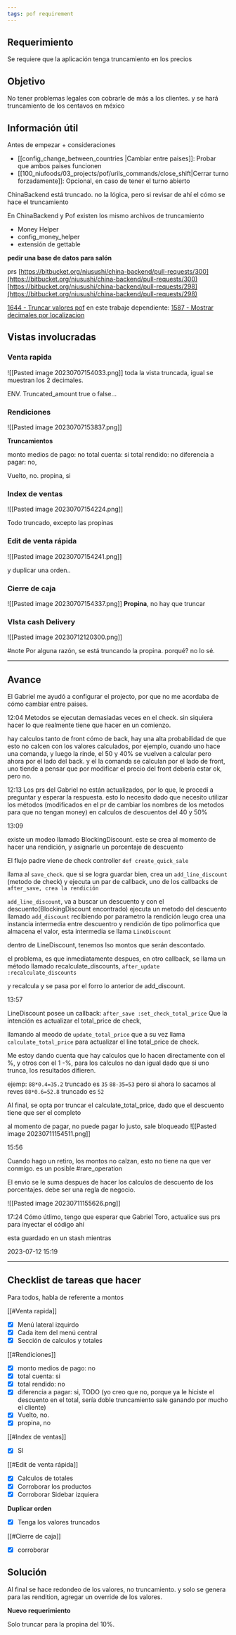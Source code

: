 ```yaml
---
tags: pof requirement
---
```


## Requerimiento

Se requiere que la aplicación tenga truncamiento en los precios

## Objetivo

No tener problemas legales con cobrarle de más a los clientes. y se hará truncamiento de los centavos en méxico


## Información útil

Antes de empezar + consideraciones
- [[config_change_between_countries |Cambiar entre paises]]: Probar que ambos paises funcionen
- [[100_niufoods/03_projects/pof/urils_commands/close_shift|Cerrar turno forzadamente]]: Opcional, en caso de tener el turno abierto

ChinaBackend está truncado. no la lógica, pero si revisar de ahí el cómo se hace el truncamiento

En ChinaBackend y Pof existen los mismo archivos de truncamiento

- Money Helper
- config_money_helper
- extensión de gettable

**pedir una base de datos para salón** 

prs
[https://bitbucket.org/niusushi/china-backend/pull-requests/300](https://bitbucket.org/niusushi/china-backend/pull-requests/300)
[https://bitbucket.org/niusushi/china-backend/pull-requests/298](https://bitbucket.org/niusushi/china-backend/pull-requests/298)

[1644 - Truncar valores pof](https://bitbucket.org/nnodes/pof/pull-requests/169) en este trabaje
dependiente: 
[1587 - Mostrar decimales por localizacion](https://bitbucket.org/nnodes/pof/pull-requests/151)

## Vistas involucradas

### Venta rapida
![[Pasted image 20230707154033.png]]
toda la vista truncada, igual se muestran los 2 decimales.


ENV. Truncated_amount true o false... 
### Rendiciones
![[Pasted image 20230707153837.png]]

**Truncamientos**

monto medios de pago: no
total cuenta: si
total rendido: no
diferencia a pagar: no,  

Vuelto, no.
propina, si

### Index de ventas
![[Pasted image 20230707154224.png]]

Todo truncado, excepto las propinas

### Edit de venta rápida
![[Pasted image 20230707154241.png]] 

y duplicar una orden..
### Cierre de caja
![[Pasted image 20230707154337.png]]
**Propina**, no hay que truncar


### VIsta cash Delivery

![[Pasted image 20230712120300.png]]

#note
Por alguna razón, se está truncando la propina. porqué? no lo sé.

---
## Avance

El Gabriel me ayudó a configurar el projecto, por que no me acordaba de cómo cambiar entre paises.


12:04
Metodos se ejecutan demasiadas veces en el check.
sin siquiera hacer lo que realmente tiene que hacer en un comienzo.

hay calculos tanto de front cómo de back, hay una alta probabilidad de que esto no calcen con los valores calculados, por ejemplo, cuando uno hace una comanda, y luego la rinde, el 50 y 40% se vuelven a calcular pero ahora por el lado del back. y el la comanda se calculan por el lado de front, uno tiende a pensar que por modificar el precio del front debería estar ok, pero no.

12:13
Los prs del Gabriel no están actualizados, por lo que, le procedí a preguntar y esperar la respuesta. esto lo necesito dado que necesito utilizar los métodos (modificados en el pr de cambiar los nombres de los metodos para que no tengan money) en calculos de descuentos del 40 y 50%

13:09

existe un modeo llamado BlockingDiscount.
este se crea al momento de hacer una rendición, y asignarle un porcentaje de descuento

El flujo padre viene de check controller
`def create_quick_sale`

llama al `save_check`. que si se logra guardar bien, crea un `add_line_discount` (metodo de check)
y ejecuta un par de callback, uno de los callbacks de `after_save, crea la rendición`

`add_line_discount`, va a buscar un descuento y con el descuento(BlockingDiscount encontrado)
ejecuta un metodo del descuento llamado `add_discount` recibiendo por parametro la rendición
leugo crea una instancia intermedia entre descuentro y rendición de tipo polimorfica que almacena el valor, esta intermedia se llama `LineDiscount`

dentro de LineDiscount, tenemos lso montos que serán descontado.

el problema, es que inmediatamente despues, en otro callback, se llama un método llamado recalculate_discounts, `after_update :recalculate_discounts`

y recalcula y se pasa por el forro lo anterior de add_discount.

13:57

LineDiscount posee un callback: `after_save :set_check_total_price`
Que la intención es actualizar el total_price de check,

llamando al meodo de `update_total_price` que a su vez llama `calculate_total_price` para actualizar el line total_price de check.


Me estoy dando cuenta que hay calculos que lo hacen directamente con el %, y otros con el 1 -%, para los calculos no dan igual dado que si uno trunca, los resultados difieren.

ejemp: 
`88*0.4=35.2`  truncado es `35`
`88-35=53`
pero si ahora lo sacamos al reves
`88*0.6=52.8` truncado es `52`

Al final, se opta por truncar el calculate_total_price, dado que el descuento tiene que ser el completo


al momento de pagar, no puede pagar lo justo, sale bloqueado
![[Pasted image 20230711154511.png]]


15:56

Cuando hago un retiro, los montos no calzan, esto no tiene na que ver conmigo. es un posible #rare_operation

El envio se le suma despues de hacer los calculos de descuento de los porcentajes.
debe ser una regla de negocio.

![[Pasted image 20230711155626.png]]


17:24
Cómo útlimo, tengo que esperar que Gabriel Toro, actualice sus prs para inyectar el código ahí

esta guardado en un stash mientras

2023-07-12 15:19





---
## Checklist de tareas que hacer 

Para todos, habla de referente a montos

[[#Venta rapida]]
- [x] Menú lateral izquirdo
- [x] Cada item del menú central
- [x] Sección de calculos y totales

[[#Rendiciones]]
- [x] monto medios de pago: no
- [x] total cuenta: si
- [x] total rendido: no
- [x] diferencia a pagar: si, TODO (yo creo que no, porque ya le hiciste el descuento en el total, sería doble truncamiento sale ganando por mucho el cliente)
- [x] Vuelto, no.
- [x] propina, no

[[#Index de ventas]]
- [x] SI

[[#Edit de venta rápida]]
- [x] Calculos de totales
- [x] Corroborar los productos
- [x] Corroborar Sidebar izquiera

**Duplicar orden**
- [x]  Tenga los valores truncados 

[[#Cierre de caja]]
- [x] corroborar


## Solución

Al final se hace redondeo de los valores, no truncamiento. y solo se genera para las rendition, agregar un override de los valores.

**Nuevo requerimiento** 

Solo truncar para la propina del 10%.